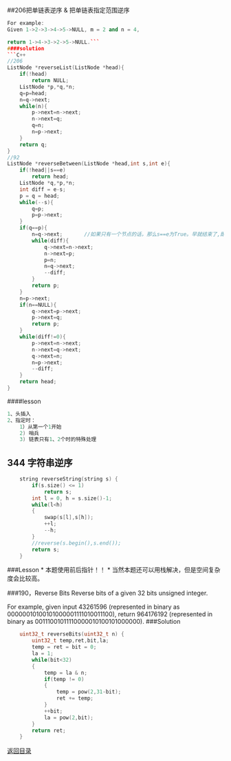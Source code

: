 ##206把单链表逆序  & 把单链表指定范围逆序
```C++
For example:
Given 1->2->3->4->5->NULL, m = 2 and n = 4,

return 1->4->3->2->5->NULL.```
####solution
```C++
//206
ListNode *reverseList(ListNode *head){
    if(!head)
        return NULL;
    ListNode *p,*q,*n;
    q=p=head;
    n=q->next;
    while(n){
        p->next=n->next;
        n->next=q;
        q=n;
        n=p->next;
    }
    return q;
}
//92
ListNode *reverseBetween(ListNode *head,int s,int e){
    if(!head||s==e)
        return head;
    ListNode *q,*p,*n;
    int diff = e-s;
    p = q = head;
    while(--s){
        q=p;
        p=p->next;
    }
    if(q==p){
        n=q->next;       //如果只有一个节点的话，那么s==e为True。早就结束了,即至少2个
        while(diff){
            q->next=n->next;
            n->next=p;
            p=n;
            n=q->next;
            --diff;
        }
        return p;
    }
    n=p->next;
    if(n==NULL){
        q->next=p->next;
        p->next=q;
        return p;
    }
    while(diff!=0){
        p->next=n->next;
        n->next=q->next;
        q->next=n;
        n=p->next;
        --diff;
    }
    return head;
}
```
####lesson
```C
1、头插入
2、指定时：
    1）从第一个1开始
    2) 哨兵
    3) 链表只有1、2个时的特殊处理
```

## 344 字符串逆序
```C
    string reverseString(string s) {
        if(s.size() <= 1)
            return s;
        int l = 0, h = s.size()-1;
        while(l<h)
        {
            swap(s[l],s[h]);
            ++l;
            --h;
        }
        //reverse(s.begin(),s.end());
        return s;
    }
```
###Lesson
* 
本题使用前后指针！！
* 
当然本题还可以用栈解决，但是空间复杂度会比较高。

###190，Reverse Bits 
Reverse bits of a given 32 bits unsigned integer.

For example, given input 43261596 (represented in binary as 00000010100101000001111010011100), return 964176192 (represented in binary as 00111001011110000010100101000000).
###Solution
```C++
    uint32_t reverseBits(uint32_t n) {
        uint32_t temp,ret,bit,la;
        temp = ret = bit = 0;
        la = 1;
        while(bit<32)
        {
            temp = la & n;
            if(temp != 0)
            {
                temp = pow(2,31-bit);
                ret += temp;
            }
            ++bit;
            la = pow(2,bit);
        }
        return ret;
    }
```

[返回目录](README.md)